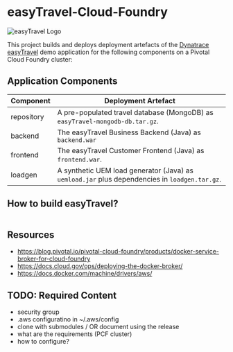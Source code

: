 # easyTravel-Cloud-Foundry

![easyTravel Logo](https://github.com/dynatrace-innovationlab/easyTravel-Builder/blob/images/easyTravel-logo.png)

This project builds and deploys deployment artefacts of the [Dynatrace easyTravel](https://community.dynatrace.com/community/display/DL/Demo+Applications+-+easyTravel) demo application for the following components on a Pivotal Cloud Foundry cluster:

## Application Components

| Component   | Deployment Artefact
|:------------|--------------------
| repository  | A pre-populated travel database (MongoDB) as `easyTravel-mongodb-db.tar.gz`.
| backend     | The easyTravel Business Backend (Java) as `backend.war`
| frontend    | The easyTravel Customer Frontend (Java) as `frontend.war`.
| loadgen     | A synthetic UEM load generator (Java) as `uemload.jar` plus dependencies in `loadgen.tar.gz`.

## How to build easyTravel?

```
```

## Resources

- https://blog.pivotal.io/pivotal-cloud-foundry/products/docker-service-broker-for-cloud-foundry
- https://docs.cloud.gov/ops/deploying-the-docker-broker/
- https://docs.docker.com/machine/drivers/aws/

## TODO: Required Content

- security group
- .aws configuratino in ~/.aws/config
- clone with submodules / OR document using the release
- what are the requirements (PCF cluster)
- how to configure?